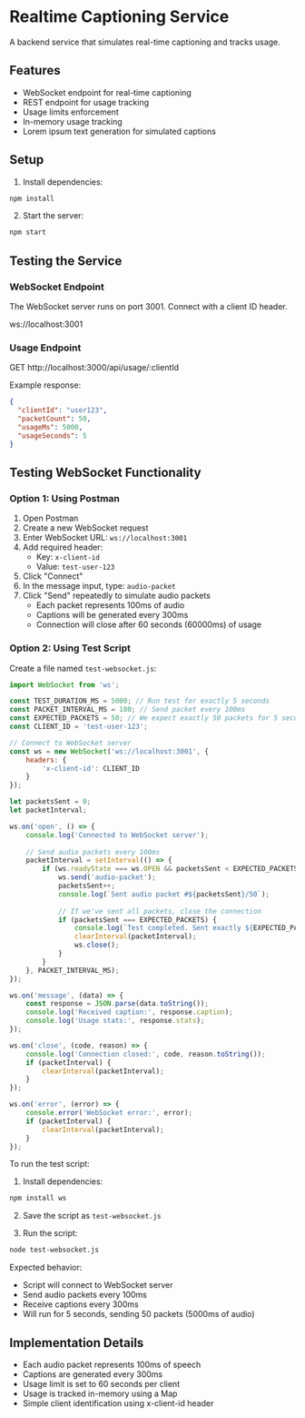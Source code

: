 # Realtime Captioning Service

A backend service that simulates real-time captioning and tracks usage.

## Features

- WebSocket endpoint for real-time captioning
- REST endpoint for usage tracking
- Usage limits enforcement
- In-memory usage tracking
- Lorem ipsum text generation for simulated captions

## Setup

1. Install dependencies:
```bash
npm install
```

2. Start the server:
```bash
npm start
```

## Testing the Service

### WebSocket Endpoint
The WebSocket server runs on port 3001. Connect with a client ID header.

ws://localhost:3001

### Usage Endpoint
GET http://localhost:3000/api/usage/:clientId

Example response:
```json
{
  "clientId": "user123",
  "packetCount": 50,
  "usageMs": 5000,
  "usageSeconds": 5
}
```

## Testing WebSocket Functionality

### Option 1: Using Postman

1. Open Postman
2. Create a new WebSocket request
3. Enter WebSocket URL: `ws://localhost:3001`
4. Add required header:
   - Key: `x-client-id`
   - Value: `test-user-123`
5. Click "Connect"
6. In the message input, type: `audio-packet`
7. Click "Send" repeatedly to simulate audio packets
   - Each packet represents 100ms of audio
   - Captions will be generated every 300ms
   - Connection will close after 60 seconds (60000ms) of usage

### Option 2: Using Test Script

Create a file named `test-websocket.js`:

```javascript
import WebSocket from 'ws';

const TEST_DURATION_MS = 5000; // Run test for exactly 5 seconds
const PACKET_INTERVAL_MS = 100; // Send packet every 100ms
const EXPECTED_PACKETS = 50; // We expect exactly 50 packets for 5 seconds
const CLIENT_ID = 'test-user-123';

// Connect to WebSocket server
const ws = new WebSocket('ws://localhost:3001', {
    headers: {
        'x-client-id': CLIENT_ID
    }
});

let packetsSent = 0;
let packetInterval;

ws.on('open', () => {
    console.log('Connected to WebSocket server');
    
    // Send audio packets every 100ms
    packetInterval = setInterval(() => {
        if (ws.readyState === ws.OPEN && packetsSent < EXPECTED_PACKETS) {
            ws.send('audio-packet');
            packetsSent++;
            console.log(`Sent audio packet #${packetsSent}/50`);
            
            // If we've sent all packets, close the connection
            if (packetsSent === EXPECTED_PACKETS) {
                console.log(`Test completed. Sent exactly ${EXPECTED_PACKETS} packets (${EXPECTED_PACKETS * 100}ms of audio)`);
                clearInterval(packetInterval);
                ws.close();
            }
        }
    }, PACKET_INTERVAL_MS);
});

ws.on('message', (data) => {
    const response = JSON.parse(data.toString());
    console.log('Received caption:', response.caption);
    console.log('Usage stats:', response.stats);
});

ws.on('close', (code, reason) => {
    console.log('Connection closed:', code, reason.toString());
    if (packetInterval) {
        clearInterval(packetInterval);
    }
});

ws.on('error', (error) => {
    console.error('WebSocket error:', error);
    if (packetInterval) {
        clearInterval(packetInterval);
    }
});
```

To run the test script:

1. Install dependencies:
```bash
npm install ws
```

2. Save the script as `test-websocket.js`

3. Run the script:
```bash
node test-websocket.js
```

Expected behavior:
- Script will connect to WebSocket server
- Send audio packets every 100ms
- Receive captions every 300ms
- Will run for 5 seconds, sending 50 packets (5000ms of audio)

## Implementation Details

- Each audio packet represents 100ms of speech
- Captions are generated every 300ms
- Usage limit is set to 60 seconds per client
- Usage is tracked in-memory using a Map
- Simple client identification using x-client-id header